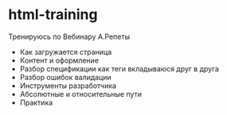 # html-training

Тренируюсь по Вебинару А.Репеты

- Как загружается страница
- Контент и оформление
- Разбор спецификации как теги вкладываюся друг в друга
- Разбор ошибок валидации
- Инструменты разработчика
- Абсолютные и относительные пути
- Практика
